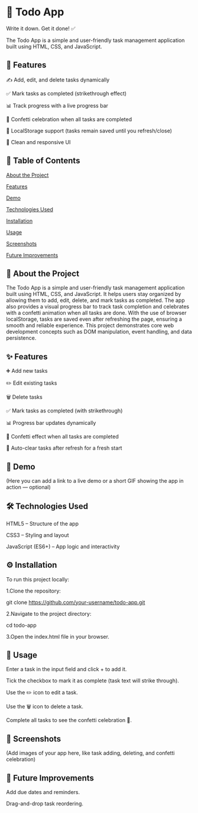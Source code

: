 # 📝 Todo App

Write it down. Get it done! ✅

The Todo App is a simple and user-friendly task management application built using HTML, CSS, and JavaScript.

## 🚀 Features

✍️ Add, edit, and delete tasks dynamically

✅ Mark tasks as completed (strikethrough effect)

📊 Track progress with a live progress bar

🎉 Confetti celebration when all tasks are completed

💾 LocalStorage support (tasks remain saved until you refresh/close)

📱 Clean and responsive UI

## 📑 Table of Contents

[About the Project](#about-the-project)

[Features](#features)

[Demo](#demo)

[Technologies Used](#technologies-used)

[Installation](#installation)

[Usage](#usage)

[Screenshots](screenshots)

[Future Improvements](#future-improvements)

## 📖 About the Project

The Todo App is a simple and user-friendly task management application built using HTML, CSS, and JavaScript. It helps users stay organized by allowing them to add, edit, delete, and mark tasks as completed. The app also provides a visual progress bar to track task completion and celebrates with a confetti animation when all tasks are done. With the use of browser localStorage, tasks are saved even after refreshing the page, ensuring a smooth and reliable experience. This project demonstrates core web development concepts such as DOM manipulation, event handling, and data persistence.

## ✨ Features

➕ Add new tasks

✏️ Edit existing tasks

🗑️ Delete tasks

✅ Mark tasks as completed (with strikethrough)

📊 Progress bar updates dynamically

🎉 Confetti effect when all tasks are completed

🔄 Auto-clear tasks after refresh for a fresh start

## 🎥 Demo

(Here you can add a link to a live demo or a short GIF showing the app in action — optional)

## 🛠️ Technologies Used

HTML5 – Structure of the app

CSS3 – Styling and layout

JavaScript (ES6+) – App logic and interactivity

## ⚙️ Installation

To run this project locally:

 1.Clone the repository:

git clone https://github.com/your-username/todo-app.git


 2.Navigate to the project directory:

cd todo-app


 3.Open the index.html file in your browser.

## 🚀 Usage

Enter a task in the input field and click + to add it.

Tick the checkbox to mark it as complete (task text will strike through).

Use the ✏️ icon to edit a task.

Use the 🗑️ icon to delete a task.

Complete all tasks to see the confetti celebration 🎉.

## 📸 Screenshots

(Add images of your app here, like task adding, deleting, and confetti celebration)

## 🔮 Future Improvements

Add due dates and reminders.

Drag-and-drop task reordering.
